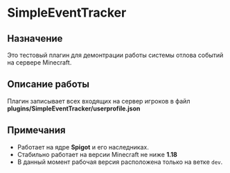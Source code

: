 # SimpleEventTracker

## Назначение
Это тестовый плагин для демонтрации работы системы отлова событий на сервере Minecraft.

## Описание работы
Плагин записывает всех входящих на сервер игроков в файл **plugins/SimpleEventTracker/userprofile.json**

## Примечания
- Работает на ядре **Spigot** и его наследниках.
- Стабильно работает на версии Minecraft не ниже **1.18**
- В данный момент рабочая версия расположена только на ветке `dev`.